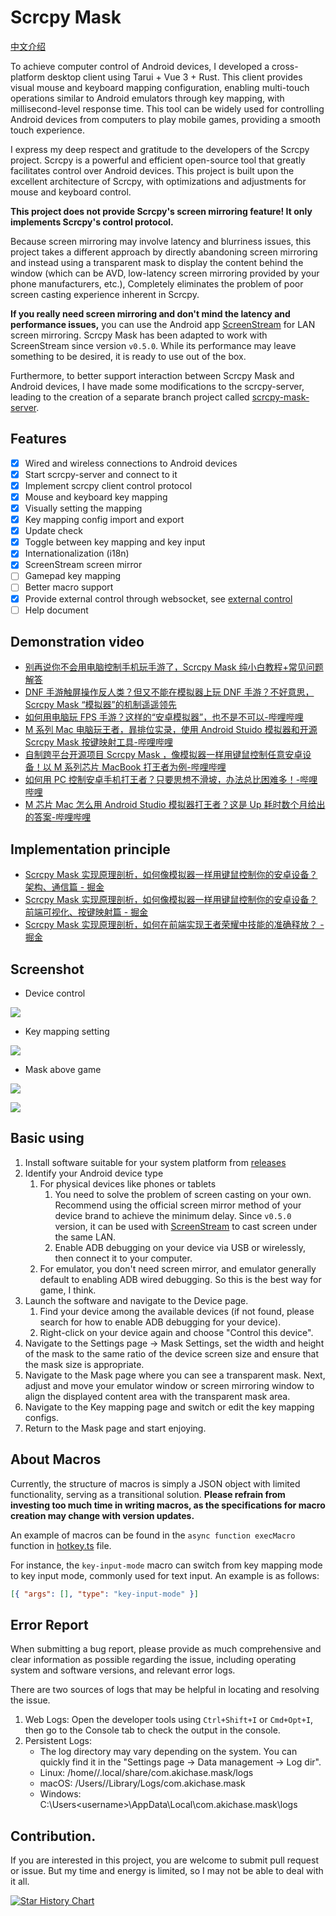 # Scrcpy Mask

[中文介绍](./README-zh.md)

To achieve computer control of Android devices, I developed a cross-platform desktop client using Tarui + Vue 3 + Rust. This client provides visual mouse and keyboard mapping configuration, enabling multi-touch operations similar to Android emulators through key mapping, with millisecond-level response time. This tool can be widely used for controlling Android devices from computers to play mobile games, providing a smooth touch experience.

I express my deep respect and gratitude to the developers of the Scrcpy project. Scrcpy is a powerful and efficient open-source tool that greatly facilitates control over Android devices. This project is built upon the excellent architecture of Scrcpy, with optimizations and adjustments for mouse and keyboard control.

**This project does not provide Scrcpy's screen mirroring feature! It only implements Scrcpy's control protocol.**

Because screen mirroring may involve latency and blurriness issues, this project takes a different approach by directly abandoning screen mirroring and instead using a transparent mask to display the content behind the window (which can be AVD, low-latency screen mirroring provided by your phone manufacturers, etc.), Completely eliminates the problem of poor screen casting experience inherent in Scrcpy.

**If you really need screen mirroring and don't mind the latency and performance issues,** you can use the Android app [ScreenStream](https://github.com/dkrivoruchko/ScreenStream) for LAN screen mirroring. Scrcpy Mask has been adapted to work with ScreenStream since version `v0.5.0`. While its performance may leave something to be desired, it is ready to use out of the box.

Furthermore, to better support interaction between Scrcpy Mask and Android devices, I have made some modifications to the scrcpy-server, leading to the creation of a separate branch project called [scrcpy-mask-server](https://github.com/AkiChase/scrcpy-mask-server).

## Features

- [x] Wired and wireless connections to Android devices
- [x] Start scrcpy-server and connect to it
- [x] Implement scrcpy client control protocol
- [x] Mouse and keyboard key mapping
- [x] Visually setting the mapping
- [x] Key mapping config import and export
- [x] Update check
- [x] Toggle between key mapping and key input
- [x] Internationalization (i18n)
- [x] ScreenStream screen mirror
- [ ] Gamepad key mapping
- [ ] Better macro support
- [x] Provide external control through websocket, see [external control](https://github.com/AkiChase/scrcpy-mask-external-control)
- [ ] Help document

## Demonstration video

- [别再说你不会用电脑控制手机玩手游了，Scrcpy Mask 纯小白教程+常见问题解答](https://www.bilibili.com/video/BV1Sm42157md/?share_source=copy_web&vd_source=36923115230d8a46ae8b587fc5348e6e)
- [DNF 手游触屏操作反人类？但又不能在模拟器上玩 DNF 手游？不好意思，Scrcpy Mask “模拟器”的机制遥遥领先](https://www.bilibili.com/video/BV17U411Z7cN/?share_source=copy_web&vd_source=36923115230d8a46ae8b587fc5348e6e)
- [如何用电脑玩 FPS 手游？这样的“安卓模拟器”，也不是不可以-哔哩哔哩](https://www.bilibili.com/video/BV1EU411Z7TC/?share_source=copy_web&vd_source=36923115230d8a46ae8b587fc5348e6e)
- [M 系列 Mac 电脑玩王者，暃排位实录，使用 Android Stuido 模拟器和开源 Scrcpy Mask 按键映射工具-哔哩哔哩](https://b23.tv/q6iDW1w)
- [自制跨平台开源项目 Scrcpy Mask ，像模拟器一样用键鼠控制任意安卓设备！以 M 系列芯片 MacBook 打王者为例-哔哩哔哩](https://b23.tv/gqmriXr)
- [如何用 PC 控制安卓手机打王者？只要思想不滑坡，办法总比困难多！-哔哩哔哩](https://b23.tv/dmUOpff)
- [M 芯片 Mac 怎么用 Android Studio 模拟器打王者？这是 Up 耗时数个月给出的答案-哔哩哔哩](https://b23.tv/ckJgyK5)

## Implementation principle

- [Scrcpy Mask 实现原理剖析，如何像模拟器一样用键鼠控制你的安卓设备？架构、通信篇 - 掘金](https://juejin.cn/post/7366799820734939199)
- [Scrcpy Mask 实现原理剖析，如何像模拟器一样用键鼠控制你的安卓设备？前端可视化、按键映射篇 - 掘金](https://juejin.cn/post/7367620233140748299)
- [Scrcpy Mask 实现原理剖析，如何在前端实现王者荣耀中技能的准确释放？ - 掘金](https://juejin.cn/post/7367568884198047807)

## Screenshot

- Device control

![](https://pic.superbed.cc/item/6637190cf989f2fb975b6162.png)

- Key mapping setting

![](https://pic.superbed.cc/item/66371911f989f2fb975b62a3.png)

- Mask above game

![](https://pic.superbed.cc/item/66373c8cf989f2fb97679dfd.png)

![](https://pic.superbed.cc/item/6649cf0cfcada11d37c05b5e.jpg)

## Basic using

1. Install software suitable for your system platform from [releases](https://github.com/AkiChase/scrcpy-mask/releases)
2. Identify your Android device type
   1. For physical devices like phones or tablets
      1. You need to solve the problem of screen casting on your own. Recommend using the official screen mirror method of your device brand to achieve the minimum delay. Since `v0.5.0` version, it can be used with [ScreenStream](https://github.com/dkrivoruchko/ScreenStream) to cast screen under the same LAN.
      2. Enable ADB debugging on your device via USB or wirelessly, then connect it to your computer.
   2. For emulator, you don't need screen mirror, and emulator generally default to enabling ADB wired debugging. So this is the best way for game, I think.
3. Launch the software and navigate to the Device page.
   1. Find your device among the available devices (if not found, please search for how to enable ADB debugging for your device).
   2. Right-click on your device again and choose "Control this device".
4. Navigate to the Settings page -> Mask Settings, set the width and height of the mask to the same ratio of the device screen size and ensure that the mask size is appropriate.
5. Navigate to the Mask page where you can see a transparent mask. Next, adjust and move your emulator window or screen mirroring window to align the displayed content area with the transparent mask area.
6. Navigate to the Key mapping page and switch or edit the key mapping configs.
7. Return to the Mask page and start enjoying.

## About Macros

Currently, the structure of macros is simply a JSON object with limited functionality, serving as a transitional solution. **Please refrain from investing too much time in writing macros, as the specifications for macro creation may change with version updates.**

An example of macros can be found in the `async function execMacro` function in [hotkey.ts](https://github.com/AkiChase/scrcpy-mask/blob/master/src/hotkey.ts) file.

For instance, the `key-input-mode` macro can switch from key mapping mode to key input mode, commonly used for text input. An example is as follows:

```json
[{ "args": [], "type": "key-input-mode" }]
```

## Error Report

When submitting a bug report, please provide as much comprehensive and clear information as possible regarding the issue, including operating system and software versions, and relevant error logs.

There are two sources of logs that may be helpful in locating and resolving the issue.

1. Web Logs: Open the developer tools using `Ctrl+Shift+I` or `Cmd+Opt+I`, then go to the Console tab to check the output in the console.
2. Persistent Logs:
   - The log directory may vary depending on the system. You can quickly find it in the "Settings page -> Data management -> Log dir".
   - Linux: /home/<username>/.local/share/com.akichase.mask/logs
   - macOS: /Users/<username>/Library/Logs/com.akichase.mask
   - Windows: C:\Users\<username>\AppData\Local\com.akichase.mask\logs

## Contribution.

If you are interested in this project, you are welcome to submit pull request or issue. But my time and energy is limited, so I may not be able to deal with it all.

[![Star History Chart](https://api.star-history.com/svg?repos=AkiChase/scrcpy-mask&type=Date)](https://star-history.com/#AkiChase/scrcpy-mask&Date)
